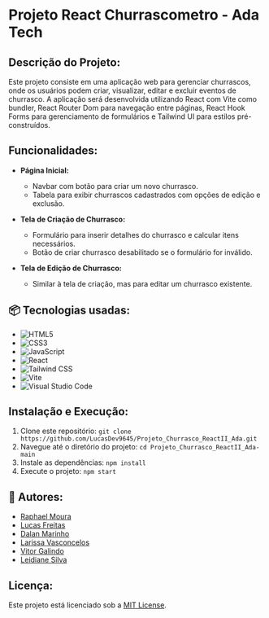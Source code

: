 # Projeto React Churrascometro - Ada Tech

## Descrição do Projeto:

Este projeto consiste em uma aplicação web para gerenciar churrascos, onde os usuários podem criar, visualizar, editar e excluir eventos de churrasco. A aplicação será desenvolvida utilizando React com Vite como bundler, React Router Dom para navegação entre páginas, React Hook Forms para gerenciamento de formulários e Tailwind UI para estilos pré-construídos.

## Funcionalidades:

- **Página Inicial:**
  - Navbar com botão para criar um novo churrasco.
  - Tabela para exibir churrascos cadastrados com opções de edição e exclusão.

- **Tela de Criação de Churrasco:**
  - Formulário para inserir detalhes do churrasco e calcular itens necessários.
  - Botão de criar churrasco desabilitado se o formulário for inválido.

- **Tela de Edição de Churrasco:**
  - Similar à tela de criação, mas para editar um churrasco existente.

## 📦 Tecnologias usadas:

- ![HTML5](https://img.shields.io/badge/html5-%23E34F26.svg?style=for-the-badge&logo=html5&logoColor=white)
- ![CSS3](https://img.shields.io/badge/css3-%231572B6.svg?style=for-the-badge&logo=css3&logoColor=white)
- ![JavaScript](https://img.shields.io/badge/javascript-%23323330.svg?style=for-the-badge&logo=javascript&logoColor=%23F7DF1E)
- ![React](https://img.shields.io/badge/react-%2320232a.svg?style=for-the-badge&logo=react&logoColor=%2361DAFB)
- ![Tailwind CSS](https://img.shields.io/badge/tailwindcss-%2338B2AC.svg?style=for-the-badge&logo=tailwind-css&logoColor=white)
- ![Vite](https://img.shields.io/badge/Vite-%23007ACC.svg?style=for-the-badge&logo=vite&logoColor=white)
- ![Visual Studio Code](https://img.shields.io/badge/Visual%20Studio%20Code-0078d7.svg?style=for-the-badge&logo=visual-studio-code&logoColor=white)

## Instalação e Execução:

1. Clone este repositório: `git clone https://github.com/LucasDev9645/Projeto_Churrasco_ReactII_Ada.git`
2. Navegue até o diretório do projeto: `cd Projeto_Churrasco_ReactII_Ada-main`
3. Instale as dependências: `npm install`
4. Execute o projeto: `npm start`



## 👷 Autores:

- [Raphael Moura](https://github.com/Raphaell-Alves)
- [Lucas Freitas](https://github.com/LucasDev9645)
- [Dalan Marinho](https://github.com/dalanmarinho)
- [Larissa Vasconcelos](https://github.com/Rvssa)
- [Vitor Galindo](https://github.com/BR-Darkness)
- [Leidiane Silva](https://github.com/Profleide)

## Licença:

Este projeto está licenciado sob a [MIT License](LICENSE).

